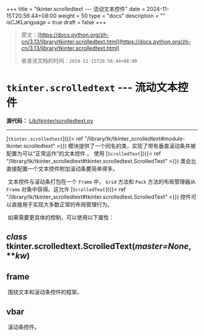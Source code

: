 +++
title = "tkinter.scrolledtext --- 流动文本控件"
date = 2024-11-15T20:56:44+08:00
weight = 50
type = "docs"
description = ""
isCJKLanguage = true
draft = false
+++

> 原文：[https://docs.python.org/zh-cn/3.13/library/tkinter.scrolledtext.html](https://docs.python.org/zh-cn/3.13/library/tkinter.scrolledtext.html)
>
> 收录该文档的时间：`2024-11-15T20:56:44+08:00`

# `tkinter.scrolledtext` --- 流动文本控件

**源代码：** [Lib/tkinter/scrolledtext.py](https://github.com/python/cpython/tree/3.13/Lib/tkinter/scrolledtext.py)

------

[`tkinter.scrolledtext`]({{< ref "/library/tk/tkinter_scrolledtext#module-tkinter.scrolledtext" >}}) 模块提供了一个同名的类，实现了带有垂直滚动条并被配置为可以“正常运作”的文本控件 。 使用 [`ScrolledText`]({{< ref "/library/tk/tkinter_scrolledtext#tkinter.scrolledtext.ScrolledText" >}}) 类会比直接配置一个文本控件附加滚动条要简单得多。

​	文本控件与滚动条打包在一个 `Frame` 中， `Grid` 方法和 `Pack` 方法的布局管理器从 `Frame` 对象中获得。这允许 [`ScrolledText`]({{< ref "/library/tk/tkinter_scrolledtext#tkinter.scrolledtext.ScrolledText" >}}) 控件可以直接用于实现大多数正常的布局管理行为。

​	如果需要更具体的控制，可以使用以下属性：

## *class* tkinter.scrolledtext.**ScrolledText**(*master=None*, ***kw*)

## **frame**

​	围绕文本和滚动条控件的框架。

## **vbar**

​	滚动条控件。
